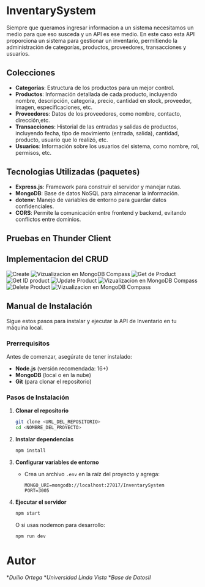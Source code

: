 # InventarySystem
Siempre que queramos ingresar informacion a un sistema necesitamos un medio para que eso susceda y un API es ese medio.
 En este caso esta API proporciona un sistema para gestionar un inventario, permitiendo la administración de categorías, productos, proveedores, transacciones y usuarios.
## Colecciones 
- **Categorías**: Estructura de los productos para un mejor control. 
- **Productos**: Información detallada de cada producto, incluyendo nombre,
descripción, categoría, precio, cantidad en stock, proveedor, imagen, especificaciones, etc.  
- **Proveedores**: Datos de los proveedores, como nombre, contacto, dirección,etc.
- **Transacciones**: Historial de las entradas y salidas de productos, incluyendo fecha, tipo de movimiento (entrada, salida),
 cantidad, producto, usuario que lo realizó, etc.
- **Usuarios**: Información sobre los usuarios del sistema, como nombre, rol,
permisos, etc.

## Tecnologias Utilizadas (paquetes) 
- **Express.js**: Framework para construir el servidor y manejar rutas.  
- **MongoDB**: Base de datos NoSQL para almacenar la información.  
- **dotenv**: Manejo de variables de entorno para guardar datos confidenciales.  
- **CORS**: Permite la comunicación entre frontend y backend, evitando conflictos entre dominios.  


## Pruebas en Thunder Client
## Implementacion del CRUD
![Create](/assets/createProduct.png)
![Vizualizacion en MongoDB Compass ](/assets/createProductCompass.png)
![Get de Product](/assets/getProducts.png)
![Get ID product](/assets/GetIDProducts.png)
![Update Product](/assets/updateProducts.png)
![Vizualizacion en MongoDB Compass](/assets/updateProductsCompass.png)
![Delete Product](/assets/deleteProduct.png)
![Vizualizacion en MongoDB Compass](/assets/deleteProductCompass.png)


## Manual de Instalación

Sigue estos pasos para instalar y ejecutar la API de Inventario en tu máquina local.

### Prerrequisitos

Antes de comenzar, asegúrate de tener instalado:

- **Node.js** (versión recomendada: 16+)
- **MongoDB** (local o en la nube)
- **Git** (para clonar el repositorio)

### Pasos de Instalación

1. **Clonar el repositorio**
   ```bash
   git clone <URL_DEL_REPOSITORIO>
   cd <NOMBRE_DEL_PROYECTO>
   ```

2. **Instalar dependencias**
   ```bash
   npm install
   ```

3. **Configurar variables de entorno**
   - Crea un archivo `.env` en la raíz del proyecto y agrega:
     ```env
     MONGO_URI=mongodb://localhost:27017/InventarySystem
     PORT=3005
     ```

4. **Ejecutar el servidor**
   ```bash
   npm start
   ```
   O si usas nodemon para desarrollo:
   ```bash
   npm run dev

# Autor 
*_Duilio Ortega_
*_Universidad Linda Vista_
*_Base de DatosII_